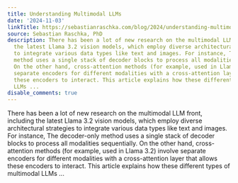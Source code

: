 ```yaml
---
title: Understanding Multimodal LLMs
date: '2024-11-03'
linkTitle: https://sebastianraschka.com/blog/2024/understanding-multimodal-llms.html
source: Sebastian Raschka, PhD
description: There has been a lot of new research on the multimodal LLM front, including
  the latest Llama 3.2 vision models, which employ diverse architectural strategies
  to integrate various data types like text and images. For instance, The decoder-only
  method uses a single stack of decoder blocks to process all modalities sequentially.
  On the other hand, cross-attention methods (for example, used in Llama 3.2) involve
  separate encoders for different modalities with a cross-attention layer that allows
  these encoders to interact. This article explains how these different types of multimodal
  LLMs ...
disable_comments: true
---
```

There has been a lot of new research on the multimodal LLM front, including the latest Llama 3.2 vision models, which employ diverse architectural strategies to integrate various data types like text and images. For instance, The decoder-only method uses a single stack of decoder blocks to process all modalities sequentially. On the other hand, cross-attention methods (for example, used in Llama 3.2) involve separate encoders for different modalities with a cross-attention layer that allows these encoders to interact. This article explains how these different types of multimodal LLMs ...